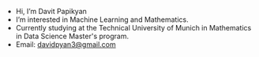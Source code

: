 - Hi, I’m Davit Papikyan
- I’m interested in Machine Learning and Mathematics.
- Currently studying at the Technical University of Munich in Mathematics in Data Science Master's program. 
- Email: davidpyan3@gmail.com
